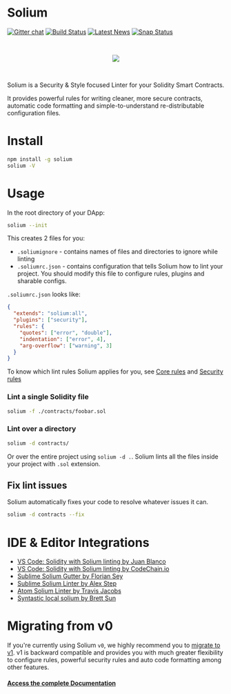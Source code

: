 # Solium

[![Gitter chat](https://badges.gitter.im/gitterHQ/gitter.svg)](https://gitter.im/Solium-linter/Lobby)
[![Build Status](https://travis-ci.org/duaraghav8/Solium.svg?branch=master)](https://travis-ci.org/duaraghav8/Solium)
[![Latest News](https://img.shields.io/badge/Blog-Medium-yellowgreen.svg)](https://medium.com/solium)
[![Snap Status](https://build.snapcraft.io/badge/duaraghav8/Solium.svg)](https://build.snapcraft.io/user/duaraghav8/Solium)

<br/>
<p align="center">
  <img src="https://thumbs.gfycat.com/ValidBleakGermanshorthairedpointer-size_restricted.gif">
</p>
<br/>

Solium is a Security & Style focused Linter for your Solidity Smart Contracts.

It provides powerful rules for writing cleaner, more secure contracts, automatic code formatting and simple-to-understand re-distributable configuration files.

# Install
```bash
npm install -g solium
solium -V
```

# Usage
In the root directory of your DApp:
```bash
solium --init
```

This creates 2 files for you:
- `.soliumignore` - contains names of files and directories to ignore while linting
- `.soliumrc.json` - contains configuration that tells Solium how to lint your project. You should modify this file to configure rules, plugins and sharable configs.

`.soliumrc.json` looks like:

```json
{
  "extends": "solium:all",
  "plugins": ["security"],
  "rules": {
    "quotes": ["error", "double"],
    "indentation": ["error", 4],
    "arg-overflow": ["warning", 3]
  }
}
```

To know which lint rules Solium applies for you, see [Core rules](http://solium.readthedocs.io/en/latest/user-guide.html#list-of-core-rules) and [Security rules](https://github.com/duaraghav8/solium-plugin-security/tree/661c2b4f1ea0aa1fea95a78abc3d2287d63f3048#list-of-rules)

### Lint a single Solidity file
```bash
solium -f ./contracts/foobar.sol
```

### Lint over a directory
```bash
solium -d contracts/
```
Or over the entire project using `solium -d .`.
Solium lints all the files inside your project with ```.sol``` extension.

## Fix lint issues
Solium automatically fixes your code to resolve whatever issues it can.
```bash
solium -d contracts --fix
```

# IDE & Editor Integrations
- [VS Code: Solidity with Solium linting by Juan Blanco](https://marketplace.visualstudio.com/items?itemName=JuanBlanco.solidity)
- [VS Code: Solidity with Solium linting by CodeChain.io](https://marketplace.visualstudio.com/items?itemName=kodebox.solidity-language-server)
- [Sublime Solium Gutter by Florian Sey](https://github.com/sey/sublime-solium-gutter)
- [Sublime Solium Linter by Alex Step](https://github.com/alexstep/SublimeLinter-contrib-solium)
- [Atom Solium Linter by Travis Jacobs](https://github.com/travs/linter-solium)
- [Syntastic local solium by Brett Sun](https://github.com/sohkai/syntastic-local-solium.vim)

# Migrating from v0
If you're currently using Solium `v0`, we highly recommend you to [migrate to v1](http://solium.readthedocs.io/en/latest/user-guide.html#migrating-to-v1-0-0). v1 is backward compatible and provides you with much greater flexibility to configure rules, powerful security rules and auto code formatting among other features.

#### [Access the complete Documentation](http://solium.readthedocs.io/)
